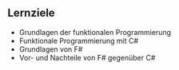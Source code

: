 ## Lernziele
- Grundlagen der funktionalen Programmierung
- Funktionale Programmierung mit C#
- Grundlagen von F#
- Vor- und Nachteile von F# gegenüber C#